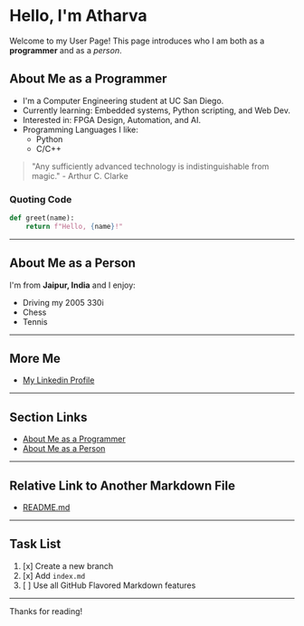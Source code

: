 # Hello, I'm Atharva

Welcome to my User Page! This page introduces who I am both as a **programmer** and as a *person*.

## About Me as a Programmer

- I'm a Computer Engineering student at UC San Diego.
- Currently learning: Embedded systems, Python scripting, and Web Dev.
- Interested in: FPGA Design, Automation, and AI.
- Programming Languages I like:
  - Python
  - C/C++

> "Any sufficiently advanced technology is indistinguishable from magic." - Arthur C. Clarke

### Quoting Code

```python
def greet(name):
    return f"Hello, {name}!"
```

---

## About Me as a Person

I'm from **Jaipur, India** and I enjoy:
- Driving my 2005 330i
- Chess
- Tennis

---

## More Me

- [My Linkedin Profile](www.linkedin.com/in/atharvakedia)

---

## Section Links

- [About Me as a Programmer](#about-me-as-a-programmer)
- [About Me as a Person](#about-me-as-a-person)

---

## Relative Link to Another Markdown File

- [README.md](README.md)

---

## Task List

1. [x] Create a new branch  
2. [x] Add `index.md`  
3. [ ] Use all GitHub Flavored Markdown features  

---

Thanks for reading!